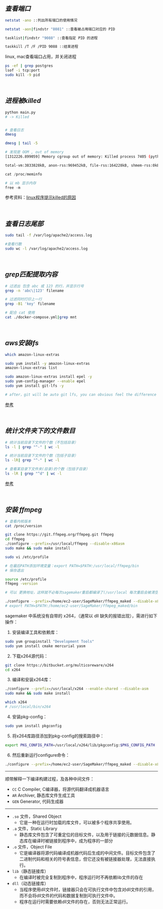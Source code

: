## _查看端口_

```bash
netstat -ano ::列出所有端口的使用情况

netstat -aon|findstr "8081" ::查看被占用端口对应的 PID

tasklist|findstr "9088" ::查看指定 PID 的进程

taskkill /T /F /PID 9088 ::结束进程
```


linux, mac查看端口占用，并关闭进程
```bash
ps -ef | grep postgres
lsof -i tcp:port
sudo kill -9 pid
```

</br>

## _进程被killed_

```bash
python main.py
# -> Killed


# 查看日志
dmesg

dmesg | tail -5
```
```bash
# 发现是 OOM , out of memory
[1312226.899059] Memory cgroup out of memory: Killed process 7405 (python) 

total-vm:3833828kB, anon-rss:969452kB, file-rss:164228kB, shmem-rss:0kB, UID:0 pgtables:2872kB oom_score_adj:935
```

```python
cat /proc/meminfo

# 以 mb 显示内存
free -m
```

参考资料：[linux程序提示killed的原因](https://blog.csdn.net/Castlehe/article/details/122936585)



</br>

## _查看日志尾部_

```bash
sudo tail -f /var/log/apache2/access.log

#查看行数
sudo wc -l /var/log/apache2/access.log
```


</br>

## _grep匹配提取内容_

```bash
# 过滤出 包含 abc 或 123 的行，并显示行号
grep -n 'abc\|123' filename

# 过滤同时打印上一行
grep -B1 'key' filename

# 配合 cat 使用
cat ./docker-compose.yml|grep mnt
```


</br>

## _aws安装lfs_

```bash
which amazon-linux-extras

sudo yum install -y amazon-linux-extras
amazon-linux-extras list

sudo amazon-linux-extras install epel -y 
sudo yum-config-manager --enable epel
sudo yum install git-lfs -y

# after，git will be auto git lfs, you can obvious feel the difference
```

[参考](https://stackoverflow.com/questions/71448559/git-large-file-storage-how-to-install-git-lfs-on-aws-ec2-linux-2-no-package)


</br>

## _统计文件夹下的文件数目_


```bash
# 统计当前目录下文件的个数（不包括目录）
ls -l | grep "^-" | wc -l

# 统计当前目录下文件的个数（包括子目录）
ls -lR| grep "^-" | wc -l

# 查看某目录下文件夹(目录)的个数（包括子目录）
ls -lR | grep "^d" | wc -l
```

[参考](http://noahsnail.com/2017/02/07/2017-02-07-Linux%E7%BB%9F%E8%AE%A1%E6%96%87%E4%BB%B6%E5%A4%B9%E4%B8%8B%E7%9A%84%E6%96%87%E4%BB%B6%E6%95%B0%E7%9B%AE/)




</br>

## _安装 ffmpeg_

```bash
# 查看内核版本
cat /proc/version

git clone https://git.ffmpeg.org/ffmpeg.git ffmpeg
cd ffmpeg
./configure --prefix=/usr/local/ffmpeg --disable-x86asm
sudo make && sudo make install

sudo vi /etc/profile

# 在最后PATH添加环境变量：export PATH=$PATH:/usr/local/ffmpeg/bin
# 保存退出

source /etc/profile
ffmpeg -version
```

```bash
# 可以 更换地址，这样就不必每次sagemaker重启都编译了(/usr/local 每次重启会被清空)

./configure --prefix=/home/ec2-user/SageMaker/ffmpeg_maked --disable-x86asm --enable-libx264
# export PATH=$PATH:/home/ec2-user/SageMaker/ffmpeg_maked/bin
```

sagemaker 中系统没有自带的 x264，（通常以 dll 缺失的报错出现），需进行如下操作：

1. 安装编译工具和依赖库：
```bash
sudo yum groupinstall "Development Tools"
sudo yum install cmake mercurial yasm
```

2. 下载x264源代码：
```bash
git clone https://bitbucket.org/multicoreware/x264
cd x264
```

3. 编译和安装x264库：
```bash
./configure --prefix=/usr/local/x264 --enable-shared --disable-asm
sudo make && sudo make install

which x264
# /usr/local/bin/x264
```

4. 安装pkg-config：
```bash
sudo yum install pkgconfig
```

5. 将x264库路径添加到pkg-config的搜索路径中：
```bash
export PKG_CONFIG_PATH=/usr/local/x264/lib/pkgconfig:$PKG_CONFIG_PATH
```

6. 然后重新运行configure命令：
```bash
./configure --prefix=/home/ec2-user/SageMaker/ffmpeg_maked --disable-x86asm --enable-libx264 --enable-gpl
```


---------

顺带解释一下编译构建过程，及各种中间文件：

- `CC` C Compiler, C编译器，将源代码翻译成机器语言
- `AR` Archiver, 静态库文件生成工具
- `GEN` Generator, 代码生成器


---------

- `.so` 文件，Shared Object
  - 它是一种在运行时加载的库文件，可以被多个程序共享使用。
- `.a` 文件，Static Library
  - 静态库文件包含了可重定位的目标文件，以及用于链接的元数据信息。静态库在编译时被链接到程序中，成为程序的一部分
- `.o` 文件，Object File
  - 它是编译器将源代码编译成机器代码后生成的中间文件。目标文件包含了二进制代码和相关的符号表信息，但它还没有被链接器处理，无法直接执行。
- `lib`（静态链接库）
  - 在编译时被完全复制到程序中，程序运行时不再依赖lib文件的存在
- `dll`（动态链接库）
  - 当程序使用dll文件时，链接器只会在可执行文件中包含对dll文件的引用，而不会将dll文件的代码和数据复制到可执行文件中。
  - 程序在运行时需要依赖dll文件的存在，否则无法正常运行。